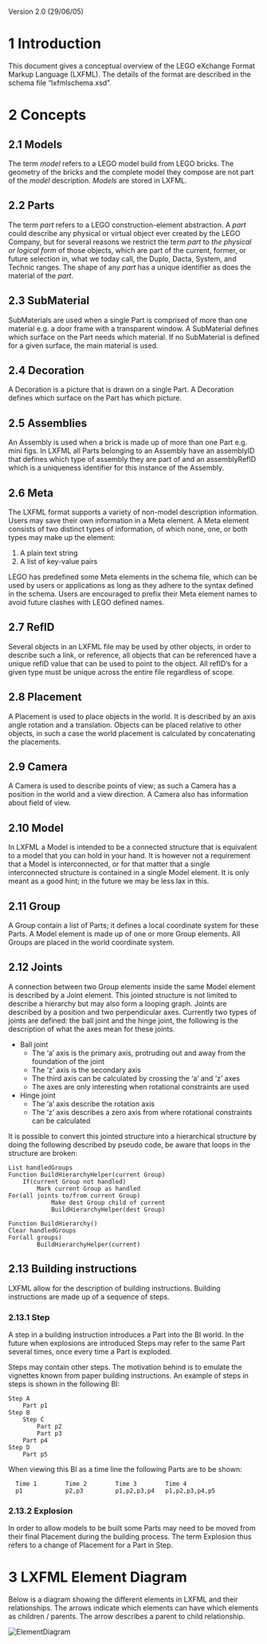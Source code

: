Version 2.0 (29/06/05)

# 1 Introduction
This document gives a conceptual overview of the LEGO eXchange Format Markup Language (LXFML). The details of the format are described in the schema file “lxfmlschema.xsd”.

# 2 Concepts

## 2.1 Models
The term *model* refers to a LEGO model build from LEGO bricks. The geometry of the bricks and the complete model they compose are not part of the *model* description. *Models* are stored in LXFML.

## 2.2 Parts
The term *part* refers to a LEGO construction-element abstraction. A *part* could describe any physical or virtual object ever created by the LEGO Company, but for several reasons we restrict the term *part* to *the physical or logical form* of those objects, which are part of the current, former, or future selection in, what we today call, the Duplo, Dacta, System, and Technic ranges. The shape of any *part* has a unique identifier as does the material of the *part*.

## 2.3 SubMaterial
SubMaterials are used when a single Part is comprised of more than one material e.g. a door frame with a transparent window. A SubMaterial defines which surface on the Part needs which material. If no SubMaterial is defined for a given surface, the main material is used.

## 2.4 Decoration
A Decoration is a picture that is drawn on a single Part. A Decoration defines which surface on the Part has which picture.

## 2.5 Assemblies
An Assembly is used when a brick is made up of more than one Part e.g. mini figs. In LXFML all Parts belonging to an Assembly have an assemblyID that defines which type of assembly they are part of and an assemblyRefID which is a uniqueness identifier for this instance of the Assembly.

## 2.6 Meta
The LXFML format supports a variety of non-model description information. Users may save their own information in a Meta element. A Meta element consists of two distinct types of information, of which none, one, or both types may make up the element:

1. A plain text string
2. A list of key-value pairs

LEGO has predefined some Meta elements in the schema file, which can be used by users or applications as long as they adhere to the syntax defined in the schema. Users are encouraged to prefix their Meta element names to avoid future clashes with LEGO defined names.

## 2.7 RefID
Several objects in an LXFML file may be used by other objects, in order to describe such a link, or reference, all objects that can be referenced have a unique refID value that can be used to point to the object. All refID’s for a given type must be unique across the entire file regardless of scope.

## 2.8 Placement
A Placement is used to place objects in the world. It is described by an axis angle rotation and a translation. Objects can be placed relative to other objects, in such a case the world placement is calculated by concatenating the placements.

## 2.9 Camera
A Camera is used to describe points of view; as such a Camera has a position in the world and a view direction. A Camera also has information about field of view.

## 2.10 Model
In LXFML a Model is intended to be a connected structure that is equivalent to a model that you can hold in your hand. It is however not a requirement that a Model is interconnected, or for that matter that a single interconnected structure is contained in a single Model element. It is only meant as a good hint; in the future we may be less lax in this.

## 2.11 Group
A Group contain a list of Parts; it defines a local coordinate system for these Parts. A Model element is made up of one or more Group elements. All Groups are placed in the world coordinate system.

## 2.12 Joints
A connection between two Group elements inside the same Model element is described by a Joint element. This jointed structure is not limited to describe a hierarchy but may also form a looping graph.
Joints are described by a position and two perpendicular axes. Currently two types of joints are defined: the ball joint and the hinge joint, the following is the description of what the axes mean for these joints.

- Ball joint
	- The ‘a’ axis is the primary axis, protruding out and away from the foundation of the joint 
	- The ‘z’ axis is the secondary axis
	- The third axis can be calculated by crossing the ‘a’ and ‘z’ axes
	- The axes are only interesting when rotational constraints are used
- Hinge joint
	- The ‘a’ axis describe the rotation axis
	- The ‘z’ axis describes a zero axis from where rotational constraints can be calculated

It is possible to convert this jointed structure into a hierarchical structure by doing the following described by pseudo code, be aware that loops in the structure are broken:

```
List handledGroups
Function BuildHierarchyHelper(current Group)
	If(current Group not handled)
		Mark current Group as handled
For(all joints to/from current Group)
			Make dest Group child of current
			BuildHierarchyHelper(dest Group)
			
Function BuildHierarchy()
Clear handledGroups
For(all groups)
		BuildHierarchyHelper(current)
```

## 2.13 Building instructions
LXFML allow for the description of building instructions. Building instructions are made up of a sequence of steps.

### 2.13.1 Step
A step in a building instruction introduces a Part into the BI world. In the future when explosions are introduced Steps may refer to the same Part several times, once every time a Part is exploded.

Steps may contain other steps. The motivation behind is to emulate the vignettes known from paper building instructions. An example of steps in steps is shown in the following BI:

```
Step A
	Part p1
Step B
	Step C
		Part p2
		Part p3
	Part p4
Step D
	Part p5
```

When viewing this BI as a time line the following Parts are to be shown:

```
  Time 1        Time 2        Time 3        Time 4
  p1            p2,p3         p1,p2,p3,p4   p1,p2,p3,p4,p5
```

### 2.13.2 Explosion
In order to allow models to be built some Parts may need to be moved from their final Placement during the building process. The term Explosion thus refers to a change of Placement for a Part in Step.

# 3 LXFML Element Diagram
Below is a diagram showing the different elements in LXFML and their relationships. The arrows indicate which elements can have which elements as children / parents. The arrow describes a parent to child relationship.

![ElementDiagram](data:image/svg+xml;base64,PD94bWwgdmVyc2lvbj0iMS4wIiBzdGFuZGFsb25lPSJubyI/PjwhLS0gR2VuZXJhdG9yOiBHcmF2%0D%0AaXQuaW8gLS0+PHN2ZyB4bWxucz0iaHR0cDovL3d3dy53My5vcmcvMjAwMC9zdmciIHhtbG5zOnhs%0D%0AaW5rPSJodHRwOi8vd3d3LnczLm9yZy8xOTk5L3hsaW5rIiBzdHlsZT0iaXNvbGF0aW9uOmlzb2xh%0D%0AdGUiIHZpZXdCb3g9IjAgMCA0ODkuNiA2MzMuNiIgd2lkdGg9IjQ4OS42IiBoZWlnaHQ9IjYzMy42%0D%0AIj48ZGVmcz48Y2xpcFBhdGggaWQ9Il9jbGlwUGF0aF9UZERGQ210MzNLS051YTlwaDVhc1VlWlR3%0D%0AbXk2dVpNdCI+PHJlY3Qgd2lkdGg9IjQ4OS42IiBoZWlnaHQ9IjYzMy42Ii8+PC9jbGlwUGF0aD48%0D%0AL2RlZnM+PGcgY2xpcC1wYXRoPSJ1cmwoI19jbGlwUGF0aF9UZERGQ210MzNLS051YTlwaDVhc1Vl%0D%0AWlR3bXk2dVpNdCkiPjxwYXRoIGQ9IiBNIDE4OC43IDIzNi4xMiBMIDI1OS41NjYgMjM2LjEyIEwg%0D%0AMjU5LjU2NiAxOTMuNiBMIDE4OC43IDE5My42IEwgMTg4LjcgMjM2LjEyIFogIiBmaWxsLXJ1bGU9%0D%0AImV2ZW5vZGQiIGZpbGw9InJnYigyNTUsMjU1LDI1NSkiLz48cGF0aCBkPSIgTSAxODguNyAyMzYu%0D%0AMTIgTCAyNTkuNTY2IDIzNi4xMiBMIDI1OS41NjYgMTkzLjYgTCAxODguNyAxOTMuNiBMIDE4OC43%0D%0AIDIzNi4xMiBaICIgZmlsbD0ibm9uZSIgdmVjdG9yLWVmZmVjdD0ibm9uLXNjYWxpbmctc3Ryb2tl%0D%0AIiBzdHJva2Utd2lkdGg9IjAuNjUiIHN0cm9rZT0icmdiKDAsMCwwKSIgc3Ryb2tlLWxpbmVqb2lu%0D%0APSJtaXRlciIgc3Ryb2tlLWxpbmVjYXA9InNxdWFyZSIgc3Ryb2tlLW1pdGVybGltaXQ9IjMiLz48%0D%0AZyB0cmFuc2Zvcm09Im1hdHJpeCgwLjQ4OCwwLDAsMC40ODgsMjEzLjQ4LDIwNi43OCkiPjx0ZXh0%0D%0AIHRyYW5zZm9ybT0ibWF0cml4KDEsMCwwLDEsMCwxNy4xMDIpIiBzdHlsZT0iZm9udC1mYW1pbHk6%0D%0AJ09wZW4gU2Fucyc7Zm9udC13ZWlnaHQ6NDAwO2ZvbnQtc2l6ZToxNnB4O2ZvbnQtc3R5bGU6bm9y%0D%0AbWFsO2ZvbnQtdmFyaWFudC1saWdhdHVyZXM6bm9uZTtsZXR0ZXItc3BhY2luZzowLjk2ODgyOTQ2%0D%0AODc1MDAwNTQ7ZmlsbDpbT2JqZWN0IEdSR0JDb2xvcl07c3Ryb2tlOm5vbmU7Ij5MPC90ZXh0Pjx0%0D%0AZXh0IHRyYW5zZm9ybT0ibWF0cml4KDEsMCwwLDEsOS4yNzQsMTcuMTAyKSIgc3R5bGU9ImZvbnQt%0D%0AZmFtaWx5OidPcGVuIFNhbnMnO2ZvbnQtd2VpZ2h0OjQwMDtmb250LXNpemU6MTZweDtmb250LXN0%0D%0AeWxlOm5vcm1hbDtmb250LXZhcmlhbnQtbGlnYXR1cmVzOm5vbmU7bGV0dGVyLXNwYWNpbmc6MS4w%0D%0AMjQzNDU5Njg3NTAwMDI3O2ZpbGw6W09iamVjdCBHUkdCQ29sb3JdO3N0cm9rZTpub25lOyI+WDwv%0D%0AdGV4dD48dGV4dCB0cmFuc2Zvcm09Im1hdHJpeCgxLDAsMCwxLDE5LjUzMiwxNy4xMDIpIiBzdHls%0D%0AZT0iZm9udC1mYW1pbHk6J09wZW4gU2Fucyc7Zm9udC13ZWlnaHQ6NDAwO2ZvbnQtc2l6ZToxNnB4%0D%0AO2ZvbnQtc3R5bGU6bm9ybWFsO2ZvbnQtdmFyaWFudC1saWdhdHVyZXM6bm9uZTtsZXR0ZXItc3Bh%0D%0AY2luZzowLjg5NDQ5MDU5Mzc0OTk3NzU7ZmlsbDpbT2JqZWN0IEdSR0JDb2xvcl07c3Ryb2tlOm5v%0D%0AbmU7Ij5GPC90ZXh0Pjx0ZXh0IHRyYW5zZm9ybT0ibWF0cml4KDEsMCwwLDEsMjguNjg1LDE3LjEw%0D%0AMikiIHN0eWxlPSJmb250LWZhbWlseTonT3BlbiBTYW5zJztmb250LXdlaWdodDo0MDA7Zm9udC1z%0D%0AaXplOjE2cHg7Zm9udC1zdHlsZTpub3JtYWw7Zm9udC12YXJpYW50LWxpZ2F0dXJlczpub25lO2xl%0D%0AdHRlci1zcGFjaW5nOjEuODk3MTYyMzEyNTAwMDAwODtmaWxsOltPYmplY3QgR1JHQkNvbG9yXTtz%0D%0AdHJva2U6bm9uZTsiPk08L3RleHQ+PHRleHQgdHJhbnNmb3JtPSJtYXRyaXgoMSwwLDAsMSw0NS4w%0D%0AMjcsMTcuMTAyKSIgc3R5bGU9ImZvbnQtZmFtaWx5OidPcGVuIFNhbnMnO2ZvbnQtd2VpZ2h0OjQw%0D%0AMDtmb250LXNpemU6MTZweDtmb250LXN0eWxlOm5vcm1hbDtmb250LXZhcmlhbnQtbGlnYXR1cmVz%0D%0AOm5vbmU7ZmlsbDpbT2JqZWN0IEdSR0JDb2xvcl07c3Ryb2tlOm5vbmU7Ij5MPC90ZXh0PjwvZz48%0D%0AcGF0aCBkPSIgTSAxNDMuMzUgNTk3LjU0IEwgMjE0LjIxNiA1OTcuNTQgTCAyMTQuMjE2IDU1NS4w%0D%0AMiBMIDE0My4zNSA1NTUuMDIgTCAxNDMuMzUgNTk3LjU0IFogIiBmaWxsLXJ1bGU9ImV2ZW5vZGQi%0D%0AIGZpbGw9InJnYigyNTUsMjU1LDI1NSkiLz48cGF0aCBkPSIgTSAxNDMuMzUgNTk3LjU0IEwgMjE0%0D%0ALjIxNiA1OTcuNTQgTCAyMTQuMjE2IDU1NS4wMiBMIDE0My4zNSA1NTUuMDIgTCAxNDMuMzUgNTk3%0D%0ALjU0IFogIiBmaWxsPSJub25lIiB2ZWN0b3ItZWZmZWN0PSJub24tc2NhbGluZy1zdHJva2UiIHN0%0D%0Acm9rZS13aWR0aD0iMC42NSIgc3Ryb2tlPSJyZ2IoMCwwLDApIiBzdHJva2UtbGluZWpvaW49Im1p%0D%0AdGVyIiBzdHJva2UtbGluZWNhcD0ic3F1YXJlIiBzdHJva2UtbWl0ZXJsaW1pdD0iMyIvPjxnIHRy%0D%0AYW5zZm9ybT0ibWF0cml4KDAuNDg4LDAsMCwwLjQ4OCwxNTguOTAxLDU3Mi4wNjYpIj48dGV4dCB0%0D%0AcmFuc2Zvcm09Im1hdHJpeCgxLDAsMCwxLDAsMTcuMTAyKSIgc3R5bGU9ImZvbnQtZmFtaWx5OidP%0D%0AcGVuIFNhbnMnO2ZvbnQtd2VpZ2h0OjQwMDtmb250LXNpemU6MTZweDtmb250LXN0eWxlOm5vcm1h%0D%0AbDtmb250LXZhcmlhbnQtbGlnYXR1cmVzOm5vbmU7bGV0dGVyLXNwYWNpbmc6MS4yODQ2MjcwOTM3%0D%0ANDk5OTg2O2ZpbGw6W09iamVjdCBHUkdCQ29sb3JdO3N0cm9rZTpub25lOyI+UzwvdGV4dD48dGV4%0D%0AdCB0cmFuc2Zvcm09Im1hdHJpeCgxLDAsMCwxLDEwLjA2NiwxNy4xMDIpIiBzdHlsZT0iZm9udC1m%0D%0AYW1pbHk6J09wZW4gU2Fucyc7Zm9udC13ZWlnaHQ6NDAwO2ZvbnQtc2l6ZToxNnB4O2ZvbnQtc3R5%0D%0AbGU6bm9ybWFsO2ZvbnQtdmFyaWFudC1saWdhdHVyZXM6bm9uZTtsZXR0ZXItc3BhY2luZzoxLjIw%0D%0AMjExMjg0Mzc1MDAwODQ7ZmlsbDpbT2JqZWN0IEdSR0JDb2xvcl07c3Ryb2tlOm5vbmU7Ij51PC90%0D%0AZXh0Pjx0ZXh0IHRyYW5zZm9ybT0ibWF0cml4KDEsMCwwLDEsMjEuMDg4LDE3LjEwMikiIHN0eWxl%0D%0APSJmb250LWZhbWlseTonT3BlbiBTYW5zJztmb250LXdlaWdodDo0MDA7Zm9udC1zaXplOjE2cHg7%0D%0AZm9udC1zdHlsZTpub3JtYWw7Zm9udC12YXJpYW50LWxpZ2F0dXJlczpub25lO2xldHRlci1zcGFj%0D%0AaW5nOjEuNjI0MTkwMzQzNzUwMDEyO2ZpbGw6W09iamVjdCBHUkdCQ29sb3JdO3N0cm9rZTpub25l%0D%0AOyI+YjwvdGV4dD48dGV4dCB0cmFuc2Zvcm09Im1hdHJpeCgxLDAsMCwxLDMyLjUxNywxNy4xMDIp%0D%0AIiBzdHlsZT0iZm9udC1mYW1pbHk6J09wZW4gU2Fucyc7Zm9udC13ZWlnaHQ6NDAwO2ZvbnQtc2l6%0D%0AZToxNnB4O2ZvbnQtc3R5bGU6bm9ybWFsO2ZvbnQtdmFyaWFudC1saWdhdHVyZXM6bm9uZTtsZXR0%0D%0AZXItc3BhY2luZzoxLjE0MjMxODUzMTI0OTk5MDQ7ZmlsbDpbT2JqZWN0IEdSR0JDb2xvcl07c3Ry%0D%0Ab2tlOm5vbmU7Ij5NPC90ZXh0Pjx0ZXh0IHRyYW5zZm9ybT0ibWF0cml4KDEsMCwwLDEsNDguMTA1%0D%0ALDE3LjEwMikiIHN0eWxlPSJmb250LWZhbWlseTonT3BlbiBTYW5zJztmb250LXdlaWdodDo0MDA7%0D%0AZm9udC1zaXplOjE2cHg7Zm9udC1zdHlsZTpub3JtYWw7Zm9udC12YXJpYW50LWxpZ2F0dXJlczpu%0D%0Ab25lO2xldHRlci1zcGFjaW5nOjAuODgwMDg4NjI0OTk5OTk1ODtmaWxsOltPYmplY3QgR1JHQkNv%0D%0AbG9yXTtzdHJva2U6bm9uZTsiPmE8L3RleHQ+PHRleHQgdHJhbnNmb3JtPSJtYXRyaXgoMSwwLDAs%0D%0AMSw1Ny44ODMsMTcuMTAyKSIgc3R5bGU9ImZvbnQtZmFtaWx5OidPcGVuIFNhbnMnO2ZvbnQtd2Vp%0D%0AZ2h0OjQwMDtmb250LXNpemU6MTZweDtmb250LXN0eWxlOm5vcm1hbDtmb250LXZhcmlhbnQtbGln%0D%0AYXR1cmVzOm5vbmU7bGV0dGVyLXNwYWNpbmc6MC45Nzc4NjA0MDYyNDk5OTY5O2ZpbGw6W09iamVj%0D%0AdCBHUkdCQ29sb3JdO3N0cm9rZTpub25lOyI+dDwvdGV4dD48dGV4dCB0cmFuc2Zvcm09Im1hdHJp%0D%0AeCgxLDAsMCwxLDY0LjUxLDE3LjEwMikiIHN0eWxlPSJmb250LWZhbWlseTonT3BlbiBTYW5zJztm%0D%0Ab250LXdlaWdodDo0MDA7Zm9udC1zaXplOjE2cHg7Zm9udC1zdHlsZTpub3JtYWw7Zm9udC12YXJp%0D%0AYW50LWxpZ2F0dXJlczpub25lO2xldHRlci1zcGFjaW5nOjAuOTg2NTU4NjI0OTk5OTk3MTtmaWxs%0D%0AOltPYmplY3QgR1JHQkNvbG9yXTtzdHJva2U6bm9uZTsiPmU8L3RleHQ+PHRleHQgdHJhbnNmb3Jt%0D%0APSJtYXRyaXgoMSwwLDAsMSw3NC40NzMsMTcuMTAyKSIgc3R5bGU9ImZvbnQtZmFtaWx5OidPcGVu%0D%0AIFNhbnMnO2ZvbnQtd2VpZ2h0OjQwMDtmb250LXNpemU6MTZweDtmb250LXN0eWxlOm5vcm1hbDtm%0D%0Ab250LXZhcmlhbnQtbGlnYXR1cmVzOm5vbmU7bGV0dGVyLXNwYWNpbmc6MC41MzE4MjcxNTYyNDk5%0D%0AOTYyO2ZpbGw6W09iamVjdCBHUkdCQ29sb3JdO3N0cm9rZTpub25lOyI+cjwvdGV4dD48dGV4dCB0%0D%0AcmFuc2Zvcm09Im1hdHJpeCgxLDAsMCwxLDgxLjUzNiwxNy4xMDIpIiBzdHlsZT0iZm9udC1mYW1p%0D%0AbHk6J09wZW4gU2Fucyc7Zm9udC13ZWlnaHQ6NDAwO2ZvbnQtc2l6ZToxNnB4O2ZvbnQtc3R5bGU6%0D%0Abm9ybWFsO2ZvbnQtdmFyaWFudC1saWdhdHVyZXM6bm9uZTtsZXR0ZXItc3BhY2luZzowLjg5MTU5%0D%0AMTE4NzUwMDAwOTk7ZmlsbDpbT2JqZWN0IEdSR0JDb2xvcl07c3Ryb2tlOm5vbmU7Ij5pPC90ZXh0%0D%0APjx0ZXh0IHRyYW5zZm9ybT0ibWF0cml4KDEsMCwwLDEsODYuNDc0LDE3LjEwMikiIHN0eWxlPSJm%0D%0Ab250LWZhbWlseTonT3BlbiBTYW5zJztmb250LXdlaWdodDo0MDA7Zm9udC1zaXplOjE2cHg7Zm9u%0D%0AdC1zdHlsZTpub3JtYWw7Zm9udC12YXJpYW50LWxpZ2F0dXJlczpub25lO2xldHRlci1zcGFjaW5n%0D%0AOjAuNzc1NTE5ODc1MDAwMDAyMztmaWxsOltPYmplY3QgR1JHQkNvbG9yXTtzdHJva2U6bm9uZTsi%0D%0APmE8L3RleHQ+PHRleHQgdHJhbnNmb3JtPSJtYXRyaXgoMSwwLDAsMSw5Ni4xNDgsMTcuMTAyKSIg%0D%0Ac3R5bGU9ImZvbnQtZmFtaWx5OidPcGVuIFNhbnMnO2ZvbnQtd2VpZ2h0OjQwMDtmb250LXNpemU6%0D%0AMTZweDtmb250LXN0eWxlOm5vcm1hbDtmb250LXZhcmlhbnQtbGlnYXR1cmVzOm5vbmU7ZmlsbDpb%0D%0AT2JqZWN0IEdSR0JDb2xvcl07c3Ryb2tlOm5vbmU7Ij5sPC90ZXh0PjwvZz48cGF0aCBkPSIgTSAy%0D%0ANDIuNjggMzg2IEwgMzEzLjU0NiAzODYgTCAzMTMuNTQ2IDM0My40OCBMIDI0Mi42OCAzNDMuNDgg%0D%0ATCAyNDIuNjggMzg2IFogIiBmaWxsLXJ1bGU9ImV2ZW5vZGQiIGZpbGw9InJnYigyNTUsMjU1LDI1%0D%0ANSkiLz48cGF0aCBkPSIgTSAyNDIuNjggMzg2IEwgMzEzLjU0NiAzODYgTCAzMTMuNTQ2IDM0My40%0D%0AOCBMIDI0Mi42OCAzNDMuNDggTCAyNDIuNjggMzg2IFogIiBmaWxsPSJub25lIiB2ZWN0b3ItZWZm%0D%0AZWN0PSJub24tc2NhbGluZy1zdHJva2UiIHN0cm9rZS13aWR0aD0iMC42NSIgc3Ryb2tlPSJyZ2Io%0D%0AMCwwLDApIiBzdHJva2UtbGluZWpvaW49Im1pdGVyIiBzdHJva2UtbGluZWNhcD0ic3F1YXJlIiBz%0D%0AdHJva2UtbWl0ZXJsaW1pdD0iMyIvPjxnIHRyYW5zZm9ybT0ibWF0cml4KDAuNDg4LDAsMCwwLjQ4%0D%0AOCwyNzAuMDk5LDM2MC4zNzEpIj48dGV4dCB0cmFuc2Zvcm09Im1hdHJpeCgxLDAsMCwxLDAsMTcu%0D%0AMTAyKSIgc3R5bGU9ImZvbnQtZmFtaWx5OidPcGVuIFNhbnMnO2ZvbnQtd2VpZ2h0OjQwMDtmb250%0D%0ALXNpemU6MTZweDtmb250LXN0eWxlOm5vcm1hbDtmb250LXZhcmlhbnQtbGlnYXR1cmVzOm5vbmU7%0D%0AbGV0dGVyLXNwYWNpbmc6MS4yNTgyOTQ3ODEyNTAwMDIzO2ZpbGw6W09iamVjdCBHUkdCQ29sb3Jd%0D%0AO3N0cm9rZTpub25lOyI+TTwvdGV4dD48dGV4dCB0cmFuc2Zvcm09Im1hdHJpeCgxLDAsMCwxLDE1%0D%0ALjcwNCwxNy4xMDIpIiBzdHlsZT0iZm9udC1mYW1pbHk6J09wZW4gU2Fucyc7Zm9udC13ZWlnaHQ6%0D%0ANDAwO2ZvbnQtc2l6ZToxNnB4O2ZvbnQtc3R5bGU6bm9ybWFsO2ZvbnQtdmFyaWFudC1saWdhdHVy%0D%0AZXM6bm9uZTtsZXR0ZXItc3BhY2luZzoxLjIxNzMyMjg0Mzc1MDAwMDg7ZmlsbDpbT2JqZWN0IEdS%0D%0AR0JDb2xvcl07c3Ryb2tlOm5vbmU7Ij5vPC90ZXh0Pjx0ZXh0IHRyYW5zZm9ybT0ibWF0cml4KDEs%0D%0AMCwwLDEsMjYuNTg1LDE3LjEwMikiIHN0eWxlPSJmb250LWZhbWlseTonT3BlbiBTYW5zJztmb250%0D%0ALXdlaWdodDo0MDA7Zm9udC1zaXplOjE2cHg7Zm9udC1zdHlsZTpub3JtYWw7Zm9udC12YXJpYW50%0D%0ALWxpZ2F0dXJlczpub25lO2xldHRlci1zcGFjaW5nOjEuMTEyNzU0MDkzNzUwMDA3MTtmaWxsOltP%0D%0AYmplY3QgR1JHQkNvbG9yXTtzdHJva2U6bm9uZTsiPmQ8L3RleHQ+PHRleHQgdHJhbnNmb3JtPSJt%0D%0AYXRyaXgoMSwwLDAsMSwzNy41MDIsMTcuMTAyKSIgc3R5bGU9ImZvbnQtZmFtaWx5OidPcGVuIFNh%0D%0AbnMnO2ZvbnQtd2VpZ2h0OjQwMDtmb250LXNpemU6MTZweDtmb250LXN0eWxlOm5vcm1hbDtmb250%0D%0ALXZhcmlhbnQtbGlnYXR1cmVzOm5vbmU7bGV0dGVyLXNwYWNpbmc6MC43OTA3Mjk4NzUwMDAwMjIy%0D%0AO2ZpbGw6W09iamVjdCBHUkdCQ29sb3JdO3N0cm9rZTpub25lOyI+ZTwvdGV4dD48dGV4dCB0cmFu%0D%0Ac2Zvcm09Im1hdHJpeCgxLDAsMCwxLDQ3LjI3LDE3LjEwMikiIHN0eWxlPSJmb250LWZhbWlseTon%0D%0AT3BlbiBTYW5zJztmb250LXdlaWdodDo0MDA7Zm9udC1zaXplOjE2cHg7Zm9udC1zdHlsZTpub3Jt%0D%0AYWw7Zm9udC12YXJpYW50LWxpZ2F0dXJlczpub25lO2ZpbGw6W09iamVjdCBHUkdCQ29sb3JdO3N0%0D%0Acm9rZTpub25lOyI+bDwvdGV4dD48L2c+PHBhdGggZD0iIE0gMjQyLjY4IDMxNC4wOCBMIDMxMy41%0D%0ANDYgMzE0LjA4IEwgMzEzLjU0NiAyNzEuNTYgTCAyNDIuNjggMjcxLjU2IEwgMjQyLjY4IDMxNC4w%0D%0AOCBaICIgZmlsbC1ydWxlPSJldmVub2RkIiBmaWxsPSJyZ2IoMjU1LDI1NSwyNTUpIi8+PHBhdGgg%0D%0AZD0iIE0gMjQyLjY4IDMxNC4wOCBMIDMxMy41NDYgMzE0LjA4IEwgMzEzLjU0NiAyNzEuNTYgTCAy%0D%0ANDIuNjggMjcxLjU2IEwgMjQyLjY4IDMxNC4wOCBaICIgZmlsbD0ibm9uZSIgdmVjdG9yLWVmZmVj%0D%0AdD0ibm9uLXNjYWxpbmctc3Ryb2tlIiBzdHJva2Utd2lkdGg9IjAuNjUiIHN0cm9rZT0icmdiKDAs%0D%0AMCwwKSIgc3Ryb2tlLWxpbmVqb2luPSJtaXRlciIgc3Ryb2tlLWxpbmVjYXA9InNxdWFyZSIgc3Ry%0D%0Ab2tlLW1pdGVybGltaXQ9IjMiLz48ZyB0cmFuc2Zvcm09Im1hdHJpeCgwLjQ4OCwwLDAsMC40ODgs%0D%0AMjY4LjY3LDI4OS42KSI+PHRleHQgdHJhbnNmb3JtPSJtYXRyaXgoMSwwLDAsMSwwLDE3LjEwMiki%0D%0AIHN0eWxlPSJmb250LWZhbWlseTonT3BlbiBTYW5zJztmb250LXdlaWdodDo0MDA7Zm9udC1zaXpl%0D%0AOjE2cHg7Zm9udC1zdHlsZTpub3JtYWw7Zm9udC12YXJpYW50LWxpZ2F0dXJlczpub25lO2xldHRl%0D%0Aci1zcGFjaW5nOjAuODc5OTQ2MDMxMjQ5OTgxNztmaWxsOltPYmplY3QgR1JHQkNvbG9yXTtzdHJv%0D%0Aa2U6bm9uZTsiPlM8L3RleHQ+PHRleHQgdHJhbnNmb3JtPSJtYXRyaXgoMSwwLDAsMSw5LjY2MSwx%0D%0ANy4xMDIpIiBzdHlsZT0iZm9udC1mYW1pbHk6J09wZW4gU2Fucyc7Zm9udC13ZWlnaHQ6NDAwO2Zv%0D%0AbnQtc2l6ZToxNnB4O2ZvbnQtc3R5bGU6bm9ybWFsO2ZvbnQtdmFyaWFudC1saWdhdHVyZXM6bm9u%0D%0AZTtsZXR0ZXItc3BhY2luZzowLjk3ODA5ODA2MjUwMDAyMDQ7ZmlsbDpbT2JqZWN0IEdSR0JDb2xv%0D%0Acl07c3Ryb2tlOm5vbmU7Ij5jPC90ZXh0Pjx0ZXh0IHRyYW5zZm9ybT0ibWF0cml4KDEsMCwwLDEs%0D%0AMTguMjU2LDE3LjEwMikiIHN0eWxlPSJmb250LWZhbWlseTonT3BlbiBTYW5zJztmb250LXdlaWdo%0D%0AdDo0MDA7Zm9udC1zaXplOjE2cHg7Zm9udC1zdHlsZTpub3JtYWw7Zm9udC12YXJpYW50LWxpZ2F0%0D%0AdXJlczpub25lO2xldHRlci1zcGFjaW5nOjEuMTA5NTIxOTY4NzQ5OTkyNjtmaWxsOltPYmplY3Qg%0D%0AR1JHQkNvbG9yXTtzdHJva2U6bm9uZTsiPmU8L3RleHQ+PHRleHQgdHJhbnNmb3JtPSJtYXRyaXgo%0D%0AMSwwLDAsMSwyOC4zNDMsMTcuMTAyKSIgc3R5bGU9ImZvbnQtZmFtaWx5OidPcGVuIFNhbnMnO2Zv%0D%0AbnQtd2VpZ2h0OjQwMDtmb250LXNpemU6MTZweDtmb250LXN0eWxlOm5vcm1hbDtmb250LXZhcmlh%0D%0AbnQtbGlnYXR1cmVzOm5vbmU7bGV0dGVyLXNwYWNpbmc6MS4wNDY0OTU1MzEyNTAwMDE3O2ZpbGw6%0D%0AW09iamVjdCBHUkdCQ29sb3JdO3N0cm9rZTpub25lOyI+bjwvdGV4dD48dGV4dCB0cmFuc2Zvcm09%0D%0AIm1hdHJpeCgxLDAsMCwxLDM5LjIwOSwxNy4xMDIpIiBzdHlsZT0iZm9udC1mYW1pbHk6J09wZW4g%0D%0AU2Fucyc7Zm9udC13ZWlnaHQ6NDAwO2ZvbnQtc2l6ZToxNnB4O2ZvbnQtc3R5bGU6bm9ybWFsO2Zv%0D%0AbnQtdmFyaWFudC1saWdhdHVyZXM6bm9uZTtmaWxsOltPYmplY3QgR1JHQkNvbG9yXTtzdHJva2U6%0D%0Abm9uZTsiPmU8L3RleHQ+PC9nPjxwYXRoIGQ9IiBNIDI0MS44NSA1OTcuNTQgTCAzMTIuNzE2IDU5%0D%0ANy41NCBMIDMxMi43MTYgNTU1LjAyIEwgMjQxLjg1IDU1NS4wMiBMIDI0MS44NSA1OTcuNTQgWiAi%0D%0AIGZpbGwtcnVsZT0iZXZlbm9kZCIgZmlsbD0icmdiKDI1NSwyNTUsMjU1KSIvPjxwYXRoIGQ9IiBN%0D%0AIDI0MS44NSA1OTcuNTQgTCAzMTIuNzE2IDU5Ny41NCBMIDMxMi43MTYgNTU1LjAyIEwgMjQxLjg1%0D%0AIDU1NS4wMiBMIDI0MS44NSA1OTcuNTQgWiAiIGZpbGw9Im5vbmUiIHZlY3Rvci1lZmZlY3Q9Im5v%0D%0Abi1zY2FsaW5nLXN0cm9rZSIgc3Ryb2tlLXdpZHRoPSIwLjY1IiBzdHJva2U9InJnYigwLDAsMCki%0D%0AIHN0cm9rZS1saW5lam9pbj0ibWl0ZXIiIHN0cm9rZS1saW5lY2FwPSJzcXVhcmUiIHN0cm9rZS1t%0D%0AaXRlcmxpbWl0PSIzIi8+PGcgdHJhbnNmb3JtPSJtYXRyaXgoMC40ODgsMCwwLDAuNDg4LDI1OS40%0D%0AODYsNTcyLjA2NikiPjx0ZXh0IHRyYW5zZm9ybT0ibWF0cml4KDEsMCwwLDEsMCwxNy4xMDIpIiBz%0D%0AdHlsZT0iZm9udC1mYW1pbHk6J09wZW4gU2Fucyc7Zm9udC13ZWlnaHQ6NDAwO2ZvbnQtc2l6ZTox%0D%0ANnB4O2ZvbnQtc3R5bGU6bm9ybWFsO2ZvbnQtdmFyaWFudC1saWdhdHVyZXM6bm9uZTtsZXR0ZXIt%0D%0Ac3BhY2luZzoxLjI3NzczNTA2MjUwMDAyNDY7ZmlsbDpbT2JqZWN0IEdSR0JDb2xvcl07c3Ryb2tl%0D%0AOm5vbmU7Ij5EPC90ZXh0Pjx0ZXh0IHRyYW5zZm9ybT0ibWF0cml4KDEsMCwwLDEsMTIuOTQyLDE3%0D%0ALjEwMikiIHN0eWxlPSJmb250LWZhbWlseTonT3BlbiBTYW5zJztmb250LXdlaWdodDo0MDA7Zm9u%0D%0AdC1zaXplOjE2cHg7Zm9udC1zdHlsZTpub3JtYWw7Zm9udC12YXJpYW50LWxpZ2F0dXJlczpub25l%0D%0AO2xldHRlci1zcGFjaW5nOjEuMDE1MDc3Mzc1MDAwMDE1NTtmaWxsOltPYmplY3QgR1JHQkNvbG9y%0D%0AXTtzdHJva2U6bm9uZTsiPmU8L3RleHQ+PHRleHQgdHJhbnNmb3JtPSJtYXRyaXgoMSwwLDAsMSwy%0D%0AMi45MzMsMTcuMTAyKSIgc3R5bGU9ImZvbnQtZmFtaWx5OidPcGVuIFNhbnMnO2ZvbnQtd2VpZ2h0%0D%0AOjQwMDtmb250LXNpemU6MTZweDtmb250LXN0eWxlOm5vcm1hbDtmb250LXZhcmlhbnQtbGlnYXR1%0D%0AcmVzOm5vbmU7bGV0dGVyLXNwYWNpbmc6MS4xMTk2NDYxMjQ5OTk5ODE0O2ZpbGw6W09iamVjdCBH%0D%0AUkdCQ29sb3JdO3N0cm9rZTpub25lOyI+YzwvdGV4dD48dGV4dCB0cmFuc2Zvcm09Im1hdHJpeCgx%0D%0ALDAsMCwxLDMxLjY3LDE3LjEwMikiIHN0eWxlPSJmb250LWZhbWlseTonT3BlbiBTYW5zJztmb250%0D%0ALXdlaWdodDo0MDA7Zm9udC1zaXplOjE2cHg7Zm9udC1zdHlsZTpub3JtYWw7Zm9udC12YXJpYW50%0D%0ALWxpZ2F0dXJlczpub25lO2xldHRlci1zcGFjaW5nOjEuMDcyODI3ODQzNzQ5OTk4O2ZpbGw6W09i%0D%0AamVjdCBHUkdCQ29sb3JdO3N0cm9rZTpub25lOyI+bzwvdGV4dD48dGV4dCB0cmFuc2Zvcm09Im1h%0D%0AdHJpeCgxLDAsMCwxLDQyLjQwNywxNy4xMDIpIiBzdHlsZT0iZm9udC1mYW1pbHk6J09wZW4gU2Fu%0D%0Acyc7Zm9udC13ZWlnaHQ6NDAwO2ZvbnQtc2l6ZToxNnB4O2ZvbnQtc3R5bGU6bm9ybWFsO2ZvbnQt%0D%0AdmFyaWFudC1saWdhdHVyZXM6bm9uZTtsZXR0ZXItc3BhY2luZzoxLjA2MDM3NDY1NjI1MDAxNTtm%0D%0AaWxsOltPYmplY3QgR1JHQkNvbG9yXTtzdHJva2U6bm9uZTsiPnI8L3RleHQ+PHRleHQgdHJhbnNm%0D%0Ab3JtPSJtYXRyaXgoMSwwLDAsMSw0OS45OTksMTcuMTAyKSIgc3R5bGU9ImZvbnQtZmFtaWx5OidP%0D%0AcGVuIFNhbnMnO2ZvbnQtd2VpZ2h0OjQwMDtmb250LXNpemU6MTZweDtmb250LXN0eWxlOm5vcm1h%0D%0AbDtmb250LXZhcmlhbnQtbGlnYXR1cmVzOm5vbmU7bGV0dGVyLXNwYWNpbmc6MC41OTEwOTg2MjUw%0D%0AMDAwMDQzO2ZpbGw6W09iamVjdCBHUkdCQ29sb3JdO3N0cm9rZTpub25lOyI+YTwvdGV4dD48dGV4%0D%0AdCB0cmFuc2Zvcm09Im1hdHJpeCgxLDAsMCwxLDU5LjQ4OCwxNy4xMDIpIiBzdHlsZT0iZm9udC1m%0D%0AYW1pbHk6J09wZW4gU2Fucyc7Zm9udC13ZWlnaHQ6NDAwO2ZvbnQtc2l6ZToxNnB4O2ZvbnQtc3R5%0D%0AbGU6bm9ybWFsO2ZvbnQtdmFyaWFudC1saWdhdHVyZXM6bm9uZTtsZXR0ZXItc3BhY2luZzowLjcz%0D%0AODMwMjkwNjI0OTk4MzY7ZmlsbDpbT2JqZWN0IEdSR0JDb2xvcl07c3Ryb2tlOm5vbmU7Ij50PC90%0D%0AZXh0Pjx0ZXh0IHRyYW5zZm9ybT0ibWF0cml4KDEsMCwwLDEsNjUuODc1LDE3LjEwMikiIHN0eWxl%0D%0APSJmb250LWZhbWlseTonT3BlbiBTYW5zJztmb250LXdlaWdodDo0MDA7Zm9udC1zaXplOjE2cHg7%0D%0AZm9udC1zdHlsZTpub3JtYWw7Zm9udC12YXJpYW50LWxpZ2F0dXJlczpub25lO2xldHRlci1zcGFj%0D%0AaW5nOjAuOTk2MTU5OTM3NTAwMDAzNDtmaWxsOltPYmplY3QgR1JHQkNvbG9yXTtzdHJva2U6bm9u%0D%0AZTsiPmk8L3RleHQ+PHRleHQgdHJhbnNmb3JtPSJtYXRyaXgoMSwwLDAsMSw3MC45MTgsMTcuMTAy%0D%0AKSIgc3R5bGU9ImZvbnQtZmFtaWx5OidPcGVuIFNhbnMnO2ZvbnQtd2VpZ2h0OjQwMDtmb250LXNp%0D%0AemU6MTZweDtmb250LXN0eWxlOm5vcm1hbDtmb250LXZhcmlhbnQtbGlnYXR1cmVzOm5vbmU7bGV0%0D%0AdGVyLXNwYWNpbmc6MS4yMDIxMTI4NDM3NDk5OTQ2O2ZpbGw6W09iamVjdCBHUkdCQ29sb3JdO3N0%0D%0Acm9rZTpub25lOyI+bzwvdGV4dD48dGV4dCB0cmFuc2Zvcm09Im1hdHJpeCgxLDAsMCwxLDgxLjc4%0D%0ANCwxNy4xMDIpIiBzdHlsZT0iZm9udC1mYW1pbHk6J09wZW4gU2Fucyc7Zm9udC13ZWlnaHQ6NDAw%0D%0AO2ZvbnQtc2l6ZToxNnB4O2ZvbnQtc3R5bGU6bm9ybWFsO2ZvbnQtdmFyaWFudC1saWdhdHVyZXM6%0D%0Abm9uZTtmaWxsOltPYmplY3QgR1JHQkNvbG9yXTtzdHJva2U6bm9uZTsiPm48L3RleHQ+PC9nPjxw%0D%0AYXRoIGQ9IiBNIDM3NC4zNyAzODQuOTQgTCA0NjUuMDc5IDM4NC45NCBMIDQ2NS4wNzkgMzQyLjQy%0D%0AIEwgMzc0LjM3IDM0Mi40MiBMIDM3NC4zNyAzODQuOTQgWiAiIGZpbGw9Im5vbmUiIHZlY3Rvci1l%0D%0AZmZlY3Q9Im5vbi1zY2FsaW5nLXN0cm9rZSIgc3Ryb2tlLXdpZHRoPSIwLjY1IiBzdHJva2U9InJn%0D%0AYigwLDAsMCkiIHN0cm9rZS1saW5lam9pbj0ibWl0ZXIiIHN0cm9rZS1saW5lY2FwPSJzcXVhcmUi%0D%0AIHN0cm9rZS1taXRlcmxpbWl0PSIzIi8+PGcgdHJhbnNmb3JtPSJtYXRyaXgoMC40ODgsMCwwLDAu%0D%0ANDg4LDM3Ny4zMTIsMzYwLjUzKSI+PHRleHQgdHJhbnNmb3JtPSJtYXRyaXgoMSwwLDAsMSwwLDE3%0D%0ALjEwMikiIHN0eWxlPSJmb250LWZhbWlseTonT3BlbiBTYW5zJztmb250LXdlaWdodDo0MDA7Zm9u%0D%0AdC1zaXplOjE2cHg7Zm9udC1zdHlsZTpub3JtYWw7Zm9udC12YXJpYW50LWxpZ2F0dXJlczpub25l%0D%0AO2xldHRlci1zcGFjaW5nOjEuMzcwODk2MzEyNDk5OTk5NTtmaWxsOltPYmplY3QgR1JHQkNvbG9y%0D%0AXTtzdHJva2U6bm9uZTsiPkI8L3RleHQ+PHRleHQgdHJhbnNmb3JtPSJtYXRyaXgoMSwwLDAsMSwx%0D%0AMS43MzgsMTcuMTAyKSIgc3R5bGU9ImZvbnQtZmFtaWx5OidPcGVuIFNhbnMnO2ZvbnQtd2VpZ2h0%0D%0AOjQwMDtmb250LXNpemU6MTZweDtmb250LXN0eWxlOm5vcm1hbDtmb250LXZhcmlhbnQtbGlnYXR1%0D%0AcmVzOm5vbmU7bGV0dGVyLXNwYWNpbmc6MC41Njg5OTY1OTM3NTAwMjQ7ZmlsbDpbT2JqZWN0IEdS%0D%0AR0JDb2xvcl07c3Ryb2tlOm5vbmU7Ij51PC90ZXh0Pjx0ZXh0IHRyYW5zZm9ybT0ibWF0cml4KDEs%0D%0AMCwwLDEsMjIuMTI3LDE3LjEwMikiIHN0eWxlPSJmb250LWZhbWlseTonT3BlbiBTYW5zJztmb250%0D%0ALXdlaWdodDo0MDA7Zm9udC1zaXplOjE2cHg7Zm9udC1zdHlsZTpub3JtYWw7Zm9udC12YXJpYW50%0D%0ALWxpZ2F0dXJlczpub25lO2xldHRlci1zcGFjaW5nOjAuMzYzMDQzNjg3NTAwMDA1MDQ7ZmlsbDpb%0D%0AT2JqZWN0IEdSR0JDb2xvcl07c3Ryb2tlOm5vbmU7Ij5pPC90ZXh0Pjx0ZXh0IHRyYW5zZm9ybT0i%0D%0AbWF0cml4KDEsMCwwLDEsMjYuNTM3LDE3LjEwMikiIHN0eWxlPSJmb250LWZhbWlseTonT3BlbiBT%0D%0AYW5zJztmb250LXdlaWdodDo0MDA7Zm9udC1zaXplOjE2cHg7Zm9udC1zdHlsZTpub3JtYWw7Zm9u%0D%0AdC12YXJpYW50LWxpZ2F0dXJlczpub25lO2xldHRlci1zcGFjaW5nOjEuMjg1MTQ5OTM3NTAwMDA4%0D%0AODtmaWxsOltPYmplY3QgR1JHQkNvbG9yXTtzdHJva2U6bm9uZTsiPmw8L3RleHQ+PHRleHQgdHJh%0D%0AbnNmb3JtPSJtYXRyaXgoMSwwLDAsMSwzMS44NjksMTcuMTAyKSIgc3R5bGU9ImZvbnQtZmFtaWx5%0D%0AOidPcGVuIFNhbnMnO2ZvbnQtd2VpZ2h0OjQwMDtmb250LXNpemU6MTZweDtmb250LXN0eWxlOm5v%0D%0Acm1hbDtmb250LXZhcmlhbnQtbGlnYXR1cmVzOm5vbmU7bGV0dGVyLXNwYWNpbmc6MC41Njg5OTY1%0D%0AOTM3NDk5OTYyO2ZpbGw6W09iamVjdCBHUkdCQ29sb3JdO3N0cm9rZTpub25lOyI+ZDwvdGV4dD48%0D%0AdGV4dCB0cmFuc2Zvcm09Im1hdHJpeCgxLDAsMCwxLDQyLjI0MywxNy4xMDIpIiBzdHlsZT0iZm9u%0D%0AdC1mYW1pbHk6J09wZW4gU2Fucyc7Zm9udC13ZWlnaHQ6NDAwO2ZvbnQtc2l6ZToxNnB4O2ZvbnQt%0D%0Ac3R5bGU6bm9ybWFsO2ZvbnQtdmFyaWFudC1saWdhdHVyZXM6bm9uZTtsZXR0ZXItc3BhY2luZzox%0D%0ALjI4NTE0OTkzNzQ5OTk4MTtmaWxsOltPYmplY3QgR1JHQkNvbG9yXTtzdHJva2U6bm9uZTsiPmk8%0D%0AL3RleHQ+PHRleHQgdHJhbnNmb3JtPSJtYXRyaXgoMSwwLDAsMSw0Ny41NzUsMTcuMTAyKSIgc3R5%0D%0AbGU9ImZvbnQtZmFtaWx5OidPcGVuIFNhbnMnO2ZvbnQtd2VpZ2h0OjQwMDtmb250LXNpemU6MTZw%0D%0AeDtmb250LXN0eWxlOm5vcm1hbDtmb250LXZhcmlhbnQtbGlnYXR1cmVzOm5vbmU7bGV0dGVyLXNw%0D%0AYWNpbmc6MS4yMDIxMTI4NDM3NTAwMjI0O2ZpbGw6W09iamVjdCBHUkdCQ29sb3JdO3N0cm9rZTpu%0D%0Ab25lOyI+bjwvdGV4dD48dGV4dCB0cmFuc2Zvcm09Im1hdHJpeCgxLDAsMCwxLDU4LjU5NywxNy4x%0D%0AMDIpIiBzdHlsZT0iZm9udC1mYW1pbHk6J09wZW4gU2Fucyc7Zm9udC13ZWlnaHQ6NDAwO2ZvbnQt%0D%0Ac2l6ZToxNnB4O2ZvbnQtc3R5bGU6bm9ybWFsO2ZvbnQtdmFyaWFudC1saWdhdHVyZXM6bm9uZTts%0D%0AZXR0ZXItc3BhY2luZzowLjU2ODk5NjU5Mzc0OTk5NjI7ZmlsbDpbT2JqZWN0IEdSR0JDb2xvcl07%0D%0Ac3Ryb2tlOm5vbmU7Ij5nPC90ZXh0Pjx0ZXh0IHRyYW5zZm9ybT0ibWF0cml4KDEsMCwwLDEsNjcu%0D%0AOTMyLDE3LjEwMikiIHN0eWxlPSJmb250LWZhbWlseTonT3BlbiBTYW5zJztmb250LXdlaWdodDo0%0D%0AMDA7Zm9udC1zaXplOjE2cHg7Zm9udC1zdHlsZTpub3JtYWw7Zm9udC12YXJpYW50LWxpZ2F0dXJl%0D%0Aczpub25lO2xldHRlci1zcGFjaW5nOjEuMjg1MTQ5OTM3NDk5OTgxO2ZpbGw6W09iamVjdCBHUkdC%0D%0AQ29sb3JdO3N0cm9rZTpub25lOyI+STwvdGV4dD48dGV4dCB0cmFuc2Zvcm09Im1hdHJpeCgxLDAs%0D%0AMCwxLDczLjY3OCwxNy4xMDIpIiBzdHlsZT0iZm9udC1mYW1pbHk6J09wZW4gU2Fucyc7Zm9udC13%0D%0AZWlnaHQ6NDAwO2ZvbnQtc2l6ZToxNnB4O2ZvbnQtc3R5bGU6bm9ybWFsO2ZvbnQtdmFyaWFudC1s%0D%0AaWdhdHVyZXM6bm9uZTtsZXR0ZXItc3BhY2luZzoxLjA5NzU0NDA5Mzc1MDAwMTtmaWxsOltPYmpl%0D%0AY3QgR1JHQkNvbG9yXTtzdHJva2U6bm9uZTsiPm48L3RleHQ+PHRleHQgdHJhbnNmb3JtPSJtYXRy%0D%0AaXgoMSwwLDAsMSw4NC41OTYsMTcuMTAyKSIgc3R5bGU9ImZvbnQtZmFtaWx5OidPcGVuIFNhbnMn%0D%0AO2ZvbnQtd2VpZ2h0OjQwMDtmb250LXNpemU6MTZweDtmb250LXN0eWxlOm5vcm1hbDtmb250LXZh%0D%0AcmlhbnQtbGlnYXR1cmVzOm5vbmU7bGV0dGVyLXNwYWNpbmc6MC44ODAwODg2MjUwMDAwMDk3O2Zp%0D%0AbGw6W09iamVjdCBHUkdCQ29sb3JdO3N0cm9rZTpub25lOyI+czwvdGV4dD48dGV4dCB0cmFuc2Zv%0D%0Acm09Im1hdHJpeCgxLDAsMCwxLDkzLjEwOSwxNy4xMDIpIiBzdHlsZT0iZm9udC1mYW1pbHk6J09w%0D%0AZW4gU2Fucyc7Zm9udC13ZWlnaHQ6NDAwO2ZvbnQtc2l6ZToxNnB4O2ZvbnQtc3R5bGU6bm9ybWFs%0D%0AO2ZvbnQtdmFyaWFudC1saWdhdHVyZXM6bm9uZTtsZXR0ZXItc3BhY2luZzowLjY2MDM1MTY1NjI0%0D%0AOTk4Njk7ZmlsbDpbT2JqZWN0IEdSR0JDb2xvcl07c3Ryb2tlOm5vbmU7Ij50PC90ZXh0Pjx0ZXh0%0D%0AIHRyYW5zZm9ybT0ibWF0cml4KDEsMCwwLDEsOTkuNDE4LDE3LjEwMikiIHN0eWxlPSJmb250LWZh%0D%0AbWlseTonT3BlbiBTYW5zJztmb250LXdlaWdodDo0MDA7Zm9udC1zaXplOjE2cHg7Zm9udC1zdHls%0D%0AZTpub3JtYWw7Zm9udC12YXJpYW50LWxpZ2F0dXJlczpub25lO2xldHRlci1zcGFjaW5nOjEuMTY0%0D%0AOTQzNDA2MjUwMDA4NDtmaWxsOltPYmplY3QgR1JHQkNvbG9yXTtzdHJva2U6bm9uZTsiPnI8L3Rl%0D%0AeHQ+PHRleHQgdHJhbnNmb3JtPSJtYXRyaXgoMSwwLDAsMSwxMDcuMTE0LDE3LjEwMikiIHN0eWxl%0D%0APSJmb250LWZhbWlseTonT3BlbiBTYW5zJztmb250LXdlaWdodDo0MDA7Zm9udC1zaXplOjE2cHg7%0D%0AZm9udC1zdHlsZTpub3JtYWw7Zm9udC12YXJpYW50LWxpZ2F0dXJlczpub25lO2xldHRlci1zcGFj%0D%0AaW5nOjEuMDk3NTQ0MDkzNzUwMDAxO2ZpbGw6W09iamVjdCBHUkdCQ29sb3JdO3N0cm9rZTpub25l%0D%0AOyI+dTwvdGV4dD48dGV4dCB0cmFuc2Zvcm09Im1hdHJpeCgxLDAsMCwxLDExOC4wMzIsMTcuMTAy%0D%0AKSIgc3R5bGU9ImZvbnQtZmFtaWx5OidPcGVuIFNhbnMnO2ZvbnQtd2VpZ2h0OjQwMDtmb250LXNp%0D%0AemU6MTZweDtmb250LXN0eWxlOm5vcm1hbDtmb250LXZhcmlhbnQtbGlnYXR1cmVzOm5vbmU7bGV0%0D%0AdGVyLXNwYWNpbmc6MC44ODAwODg2MjQ5OTk5ODI7ZmlsbDpbT2JqZWN0IEdSR0JDb2xvcl07c3Ry%0D%0Ab2tlOm5vbmU7Ij5jPC90ZXh0Pjx0ZXh0IHRyYW5zZm9ybT0ibWF0cml4KDEsMCwwLDEsMTI2LjUy%0D%0AOSwxNy4xMDIpIiBzdHlsZT0iZm9udC1mYW1pbHk6J09wZW4gU2Fucyc7Zm9udC13ZWlnaHQ6NDAw%0D%0AO2ZvbnQtc2l6ZToxNnB4O2ZvbnQtc3R5bGU6bm9ybWFsO2ZvbnQtdmFyaWFudC1saWdhdHVyZXM6%0D%0Abm9uZTtsZXR0ZXItc3BhY2luZzowLjQ0OTMxMjkwNjI1MDAwNjtmaWxsOltPYmplY3QgR1JHQkNv%0D%0AbG9yXTtzdHJva2U6bm9uZTsiPnQ8L3RleHQ+PHRleHQgdHJhbnNmb3JtPSJtYXRyaXgoMSwwLDAs%0D%0AMSwxMzIuNjI3LDE3LjEwMikiIHN0eWxlPSJmb250LWZhbWlseTonT3BlbiBTYW5zJztmb250LXdl%0D%0AaWdodDo0MDA7Zm9udC1zaXplOjE2cHg7Zm9udC1zdHlsZTpub3JtYWw7Zm9udC12YXJpYW50LWxp%0D%0AZ2F0dXJlczpub25lO2xldHRlci1zcGFjaW5nOjEuMjg1MTQ5OTM3NTAwMDA4ODtmaWxsOltPYmpl%0D%0AY3QgR1JHQkNvbG9yXTtzdHJva2U6bm9uZTsiPmk8L3RleHQ+PHRleHQgdHJhbnNmb3JtPSJtYXRy%0D%0AaXgoMSwwLDAsMSwxMzcuOTU5LDE3LjEwMikiIHN0eWxlPSJmb250LWZhbWlseTonT3BlbiBTYW5z%0D%0AJztmb250LXdlaWdodDo0MDA7Zm9udC1zaXplOjE2cHg7Zm9udC1zdHlsZTpub3JtYWw7Zm9udC12%0D%0AYXJpYW50LWxpZ2F0dXJlczpub25lO2xldHRlci1zcGFjaW5nOjEuMjAyMTEyODQzNzQ5OTY2OTtm%0D%0AaWxsOltPYmplY3QgR1JHQkNvbG9yXTtzdHJva2U6bm9uZTsiPm88L3RleHQ+PHRleHQgdHJhbnNm%0D%0Ab3JtPSJtYXRyaXgoMSwwLDAsMSwxNDguODI1LDE3LjEwMikiIHN0eWxlPSJmb250LWZhbWlseTon%0D%0AT3BlbiBTYW5zJztmb250LXdlaWdodDo0MDA7Zm9udC1zaXplOjE2cHg7Zm9udC1zdHlsZTpub3Jt%0D%0AYWw7Zm9udC12YXJpYW50LWxpZ2F0dXJlczpub25lO2ZpbGw6W09iamVjdCBHUkdCQ29sb3JdO3N0%0D%0Acm9rZTpub25lOyI+bjwvdGV4dD48L2c+PHBhdGggZD0iIE0gMzc0LjM3IDMxMy43MiBMIDQ2NS4w%0D%0ANzkgMzEzLjcyIEwgNDY1LjA3OSAyNzEuMiBMIDM3NC4zNyAyNzEuMiBMIDM3NC4zNyAzMTMuNzIg%0D%0AWiAiIGZpbGwtcnVsZT0iZXZlbm9kZCIgZmlsbD0icmdiKDI1NSwyNTUsMjU1KSIvPjxwYXRoIGQ9%0D%0AIiBNIDM3NC4zNyAzMTMuNzIgTCA0NjUuMDc5IDMxMy43MiBMIDQ2NS4wNzkgMjcxLjIgTCAzNzQu%0D%0AMzcgMjcxLjIgTCAzNzQuMzcgMzEzLjcyIFogIiBmaWxsPSJub25lIiB2ZWN0b3ItZWZmZWN0PSJu%0D%0Ab24tc2NhbGluZy1zdHJva2UiIHN0cm9rZS13aWR0aD0iMC42NSIgc3Ryb2tlPSJyZ2IoMCwwLDAp%0D%0AIiBzdHJva2UtbGluZWpvaW49Im1pdGVyIiBzdHJva2UtbGluZWNhcD0ic3F1YXJlIiBzdHJva2Ut%0D%0AbWl0ZXJsaW1pdD0iMyIvPjxnIHRyYW5zZm9ybT0ibWF0cml4KDAuNDg4LDAsMCwwLjQ4OCwzNzgu%0D%0ANzc1LDI4OS42KSI+PHRleHQgdHJhbnNmb3JtPSJtYXRyaXgoMSwwLDAsMSwwLDE3LjEwMikiIHN0%0D%0AeWxlPSJmb250LWZhbWlseTonT3BlbiBTYW5zJztmb250LXdlaWdodDo0MDA7Zm9udC1zaXplOjE2%0D%0AcHg7Zm9udC1zdHlsZTpub3JtYWw7Zm9udC12YXJpYW50LWxpZ2F0dXJlczpub25lO2xldHRlci1z%0D%0AcGFjaW5nOjEuMDA1ODA4NzgxMjUwMDAwNTtmaWxsOltPYmplY3QgR1JHQkNvbG9yXTtzdHJva2U6%0D%0Abm9uZTsiPkI8L3RleHQ+PHRleHQgdHJhbnNmb3JtPSJtYXRyaXgoMSwwLDAsMSwxMS4zNzMsMTcu%0D%0AMTAyKSIgc3R5bGU9ImZvbnQtZmFtaWx5OidPcGVuIFNhbnMnO2ZvbnQtd2VpZ2h0OjQwMDtmb250%0D%0ALXNpemU6MTZweDtmb250LXN0eWxlOm5vcm1hbDtmb250LXZhcmlhbnQtbGlnYXR1cmVzOm5vbmU7%0D%0AbGV0dGVyLXNwYWNpbmc6MS4zMzkyODgwMzEyNDk5OTQ2O2ZpbGw6W09iamVjdCBHUkdCQ29sb3Jd%0D%0AO3N0cm9rZTpub25lOyI+dTwvdGV4dD48dGV4dCB0cmFuc2Zvcm09Im1hdHJpeCgxLDAsMCwxLDIy%0D%0ALjUzMywxNy4xMDIpIiBzdHlsZT0iZm9udC1mYW1pbHk6J09wZW4gU2Fucyc7Zm9udC13ZWlnaHQ6%0D%0ANDAwO2ZvbnQtc2l6ZToxNnB4O2ZvbnQtc3R5bGU6bm9ybWFsO2ZvbnQtdmFyaWFudC1saWdhdHVy%0D%0AZXM6bm9uZTtsZXR0ZXItc3BhY2luZzowLjQyMjM2MjY4NzQ5OTk5MDE7ZmlsbDpbT2JqZWN0IEdS%0D%0AR0JDb2xvcl07c3Ryb2tlOm5vbmU7Ij5pbDwvdGV4dD48dGV4dCB0cmFuc2Zvcm09Im1hdHJpeCgx%0D%0ALDAsMCwxLDMxLjQ3MSwxNy4xMDIpIiBzdHlsZT0iZm9udC1mYW1pbHk6J09wZW4gU2Fucyc7Zm9u%0D%0AdC13ZWlnaHQ6NDAwO2ZvbnQtc2l6ZToxNnB4O2ZvbnQtc3R5bGU6bm9ybWFsO2ZvbnQtdmFyaWFu%0D%0AdC1saWdhdHVyZXM6bm9uZTtsZXR0ZXItc3BhY2luZzoxLjA0NjQ5NTUzMTI1MDAwMTc7ZmlsbDpb%0D%0AT2JqZWN0IEdSR0JDb2xvcl07c3Ryb2tlOm5vbmU7Ij5kPC90ZXh0Pjx0ZXh0IHRyYW5zZm9ybT0i%0D%0AbWF0cml4KDEsMCwwLDEsNDIuMzIyLDE3LjEwMikiIHN0eWxlPSJmb250LWZhbWlseTonT3BlbiBT%0D%0AYW5zJztmb250LXdlaWdodDo0MDA7Zm9udC1zaXplOjE2cHg7Zm9udC1zdHlsZTpub3JtYWw7Zm9u%0D%0AdC12YXJpYW50LWxpZ2F0dXJlczpub25lO2xldHRlci1zcGFjaW5nOjAuNzE1MTU1MTg3NTAwMDEx%0D%0AO2ZpbGw6W09iamVjdCBHUkdCQ29sb3JdO3N0cm9rZTpub25lOyI+aTwvdGV4dD48dGV4dCB0cmFu%0D%0Ac2Zvcm09Im1hdHJpeCgxLDAsMCwxLDQ3LjA4NCwxNy4xMDIpIiBzdHlsZT0iZm9udC1mYW1pbHk6%0D%0AJ09wZW4gU2Fucyc7Zm9udC13ZWlnaHQ6NDAwO2ZvbnQtc2l6ZToxNnB4O2ZvbnQtc3R5bGU6bm9y%0D%0AbWFsO2ZvbnQtdmFyaWFudC1saWdhdHVyZXM6bm9uZTtsZXR0ZXItc3BhY2luZzoxLjA0NjQ5NTUz%0D%0AMTI1MDAwMTc7ZmlsbDpbT2JqZWN0IEdSR0JDb2xvcl07c3Ryb2tlOm5vbmU7Ij5uPC90ZXh0Pjx0%0D%0AZXh0IHRyYW5zZm9ybT0ibWF0cml4KDEsMCwwLDEsNTcuOTUxLDE3LjEwMikiIHN0eWxlPSJmb250%0D%0ALWZhbWlseTonT3BlbiBTYW5zJztmb250LXdlaWdodDo0MDA7Zm9udC1zaXplOjE2cHg7Zm9udC1z%0D%0AdHlsZTpub3JtYWw7Zm9udC12YXJpYW50LWxpZ2F0dXJlczpub25lO2xldHRlci1zcGFjaW5nOjAu%0D%0AODgxODk0ODEyNTAwMDIxOTtmaWxsOltPYmplY3QgR1JHQkNvbG9yXTtzdHJva2U6bm9uZTsiPmc8%0D%0AL3RleHQ+PHRleHQgdHJhbnNmb3JtPSJtYXRyaXgoMSwwLDAsMSw2Ny41OTksMTcuMTAyKSIgc3R5%0D%0AbGU9ImZvbnQtZmFtaWx5OidPcGVuIFNhbnMnO2ZvbnQtd2VpZ2h0OjQwMDtmb250LXNpemU6MTZw%0D%0AeDtmb250LXN0eWxlOm5vcm1hbDtmb250LXZhcmlhbnQtbGlnYXR1cmVzOm5vbmU7bGV0dGVyLXNw%0D%0AYWNpbmc6MC42NzI0MjQ1OTM3NDk5ODg7ZmlsbDpbT2JqZWN0IEdSR0JDb2xvcl07c3Ryb2tlOm5v%0D%0AbmU7Ij5JPC90ZXh0Pjx0ZXh0IHRyYW5zZm9ybT0ibWF0cml4KDEsMCwwLDEsNzIuNzMyLDE3LjEw%0D%0AMikiIHN0eWxlPSJmb250LWZhbWlseTonT3BlbiBTYW5zJztmb250LXdlaWdodDo0MDA7Zm9udC1z%0D%0AaXplOjE2cHg7Zm9udC1zdHlsZTpub3JtYWw7Zm9udC12YXJpYW50LWxpZ2F0dXJlczpub25lO2xl%0D%0AdHRlci1zcGFjaW5nOjEuMDQ2NDk1NTMxMjUwMDAxNztmaWxsOltPYmplY3QgR1JHQkNvbG9yXTtz%0D%0AdHJva2U6bm9uZTsiPm48L3RleHQ+PHRleHQgdHJhbnNmb3JtPSJtYXRyaXgoMSwwLDAsMSw4My41%0D%0AOTksMTcuMTAyKSIgc3R5bGU9ImZvbnQtZmFtaWx5OidPcGVuIFNhbnMnO2ZvbnQtd2VpZ2h0OjQw%0D%0AMDtmb250LXNpemU6MTZweDtmb250LXN0eWxlOm5vcm1hbDtmb250LXZhcmlhbnQtbGlnYXR1cmVz%0D%0AOm5vbmU7bGV0dGVyLXNwYWNpbmc6MC43MjgxMzEyMTg3NTAwMDQyO2ZpbGw6W09iamVjdCBHUkdC%0D%0AQ29sb3JdO3N0cm9rZTpub25lOyI+czwvdGV4dD48dGV4dCB0cmFuc2Zvcm09Im1hdHJpeCgxLDAs%0D%0AMCwxLDkxLjk2LDE3LjEwMikiIHN0eWxlPSJmb250LWZhbWlseTonT3BlbiBTYW5zJztmb250LXdl%0D%0AaWdodDo0MDA7Zm9udC1zaXplOjE2cHg7Zm9udC1zdHlsZTpub3JtYWw7Zm9udC12YXJpYW50LWxp%0D%0AZ2F0dXJlczpub25lO2xldHRlci1zcGFjaW5nOjAuODE2OTE5NTkzNzUwMDE4NDtmaWxsOltPYmpl%0D%0AY3QgR1JHQkNvbG9yXTtzdHJva2U6bm9uZTsiPnQ8L3RleHQ+PHRleHQgdHJhbnNmb3JtPSJtYXRy%0D%0AaXgoMSwwLDAsMSw5OC40MjUsMTcuMTAyKSIgc3R5bGU9ImZvbnQtZmFtaWx5OidPcGVuIFNhbnMn%0D%0AO2ZvbnQtd2VpZ2h0OjQwMDtmb250LXNpemU6MTZweDtmb250LXN0eWxlOm5vcm1hbDtmb250LXZh%0D%0AcmlhbnQtbGlnYXR1cmVzOm5vbmU7bGV0dGVyLXNwYWNpbmc6MC41MTMwOTk4NDM3NDk5ODkxO2Zp%0D%0AbGw6W09iamVjdCBHUkdCQ29sb3JdO3N0cm9rZTpub25lOyI+cjwvdGV4dD48dGV4dCB0cmFuc2Zv%0D%0Acm09Im1hdHJpeCgxLDAsMCwxLDEwNS40NjksMTcuMTAyKSIgc3R5bGU9ImZvbnQtZmFtaWx5OidP%0D%0AcGVuIFNhbnMnO2ZvbnQtd2VpZ2h0OjQwMDtmb250LXNpemU6MTZweDtmb250LXN0eWxlOm5vcm1h%0D%0AbDtmb250LXZhcmlhbnQtbGlnYXR1cmVzOm5vbmU7bGV0dGVyLXNwYWNpbmc6MS4zMzkyODgwMzEy%0D%0ANTAwMjI0O2ZpbGw6W09iamVjdCBHUkdCQ29sb3JdO3N0cm9rZTpub25lOyI+dTwvdGV4dD48dGV4%0D%0AdCB0cmFuc2Zvcm09Im1hdHJpeCgxLDAsMCwxLDExNi42MjksMTcuMTAyKSIgc3R5bGU9ImZvbnQt%0D%0AZmFtaWx5OidPcGVuIFNhbnMnO2ZvbnQtd2VpZ2h0OjQwMDtmb250LXNpemU6MTZweDtmb250LXN0%0D%0AeWxlOm5vcm1hbDtmb250LXZhcmlhbnQtbGlnYXR1cmVzOm5vbmU7bGV0dGVyLXNwYWNpbmc6MC42%0D%0AODkxMDgwNjI1MDAwMTU7ZmlsbDpbT2JqZWN0IEdSR0JDb2xvcl07c3Ryb2tlOm5vbmU7Ij5jPC90%0D%0AZXh0Pjx0ZXh0IHRyYW5zZm9ybT0ibWF0cml4KDEsMCwwLDEsMTI0LjkzNSwxNy4xMDIpIiBzdHls%0D%0AZT0iZm9udC1mYW1pbHk6J09wZW4gU2Fucyc7Zm9udC13ZWlnaHQ6NDAwO2ZvbnQtc2l6ZToxNnB4%0D%0AO2ZvbnQtc3R5bGU6bm9ybWFsO2ZvbnQtdmFyaWFudC1saWdhdHVyZXM6bm9uZTtsZXR0ZXItc3Bh%0D%0AY2luZzowLjgxNjkxOTU5Mzc1MDAxODQ7ZmlsbDpbT2JqZWN0IEdSR0JDb2xvcl07c3Ryb2tlOm5v%0D%0AbmU7Ij50PC90ZXh0Pjx0ZXh0IHRyYW5zZm9ybT0ibWF0cml4KDEsMCwwLDEsMTMxLjQwMSwxNy4x%0D%0AMDIpIiBzdHlsZT0iZm9udC1mYW1pbHk6J09wZW4gU2Fucyc7Zm9udC13ZWlnaHQ6NDAwO2ZvbnQt%0D%0Ac2l6ZToxNnB4O2ZvbnQtc3R5bGU6bm9ybWFsO2ZvbnQtdmFyaWFudC1saWdhdHVyZXM6bm9uZTts%0D%0AZXR0ZXItc3BhY2luZzowLjQyMjM2MjY4NzQ5OTk5MDE7ZmlsbDpbT2JqZWN0IEdSR0JDb2xvcl07%0D%0Ac3Ryb2tlOm5vbmU7Ij5pPC90ZXh0Pjx0ZXh0IHRyYW5zZm9ybT0ibWF0cml4KDEsMCwwLDEsMTM1%0D%0ALjg3LDE3LjEwMikiIHN0eWxlPSJmb250LWZhbWlseTonT3BlbiBTYW5zJztmb250LXdlaWdodDo0%0D%0AMDA7Zm9udC1zaXplOjE2cHg7Zm9udC1zdHlsZTpub3JtYWw7Zm9udC12YXJpYW50LWxpZ2F0dXJl%0D%0Aczpub25lO2xldHRlci1zcGFjaW5nOjEuMDQ4NDQ0MzEyNTAwMDE0O2ZpbGw6W09iamVjdCBHUkdC%0D%0AQ29sb3JdO3N0cm9rZTpub25lOyI+bzwvdGV4dD48dGV4dCB0cmFuc2Zvcm09Im1hdHJpeCgxLDAs%0D%0AMCwxLDE0Ni41ODIsMTcuMTAyKSIgc3R5bGU9ImZvbnQtZmFtaWx5OidPcGVuIFNhbnMnO2ZvbnQt%0D%0Ad2VpZ2h0OjQwMDtmb250LXNpemU6MTZweDtmb250LXN0eWxlOm5vcm1hbDtmb250LXZhcmlhbnQt%0D%0AbGlnYXR1cmVzOm5vbmU7bGV0dGVyLXNwYWNpbmc6MS4wNDY0OTU1MzEyNDk5NzQ7ZmlsbDpbT2Jq%0D%0AZWN0IEdSR0JDb2xvcl07c3Ryb2tlOm5vbmU7Ij5uPC90ZXh0Pjx0ZXh0IHRyYW5zZm9ybT0ibWF0%0D%0Acml4KDEsMCwwLDEsMTU3LjQ0OSwxNy4xMDIpIiBzdHlsZT0iZm9udC1mYW1pbHk6J09wZW4gU2Fu%0D%0Acyc7Zm9udC13ZWlnaHQ6NDAwO2ZvbnQtc2l6ZToxNnB4O2ZvbnQtc3R5bGU6bm9ybWFsO2ZvbnQt%0D%0AdmFyaWFudC1saWdhdHVyZXM6bm9uZTtmaWxsOltPYmplY3QgR1JHQkNvbG9yXTtzdHJva2U6bm9u%0D%0AZTsiPnM8L3RleHQ+PC9nPjxwYXRoIGQ9IiBNIDM4Mi44OCA0NTUuODEgTCA0NTMuNzQ2IDQ1NS44%0D%0AMSBMIDQ1My43NDYgNDEzLjI5IEwgMzgyLjg4IDQxMy4yOSBMIDM4Mi44OCA0NTUuODEgWiAiIGZp%0D%0AbGwtcnVsZT0iZXZlbm9kZCIgZmlsbD0icmdiKDI1NSwyNTUsMjU1KSIvPjxwYXRoIGQ9IiBNIDM4%0D%0AMi44OCA0NTUuODEgTCA0NTMuNzQ2IDQ1NS44MSBMIDQ1My43NDYgNDEzLjI5IEwgMzgyLjg4IDQx%0D%0AMy4yOSBMIDM4Mi44OCA0NTUuODEgWiAiIGZpbGw9Im5vbmUiIHZlY3Rvci1lZmZlY3Q9Im5vbi1z%0D%0AY2FsaW5nLXN0cm9rZSIgc3Ryb2tlLXdpZHRoPSIwLjY1IiBzdHJva2U9InJnYigwLDAsMCkiIHN0%0D%0Acm9rZS1saW5lam9pbj0ibWl0ZXIiIHN0cm9rZS1saW5lY2FwPSJzcXVhcmUiIHN0cm9rZS1taXRl%0D%0AcmxpbWl0PSIzIi8+PGcgdHJhbnNmb3JtPSJtYXRyaXgoMC40ODksMCwwLDAuNDg5LDQxMi42OSw0%0D%0AMzAuMTk4KSI+PHRleHQgdHJhbnNmb3JtPSJtYXRyaXgoMSwwLDAsMSwwLDE3LjEwMikiIHN0eWxl%0D%0APSJmb250LWZhbWlseTonT3BlbiBTYW5zJztmb250LXdlaWdodDo0MDA7Zm9udC1zaXplOjE2cHg7%0D%0AZm9udC1zdHlsZTpub3JtYWw7Zm9udC12YXJpYW50LWxpZ2F0dXJlczpub25lO2ZpbGw6W09iamVj%0D%0AdCBHUkdCQ29sb3JdO3N0cm9rZTpub25lOyI+UzwvdGV4dD48dGV4dCB0cmFuc2Zvcm09Im1hdHJp%0D%0AeCgxLDAsMCwxLDguNzgxLDE3LjEwMikiIHN0eWxlPSJmb250LWZhbWlseTonT3BlbiBTYW5zJztm%0D%0Ab250LXdlaWdodDo0MDA7Zm9udC1zaXplOjE2cHg7Zm9udC1zdHlsZTpub3JtYWw7Zm9udC12YXJp%0D%0AYW50LWxpZ2F0dXJlczpub25lO2xldHRlci1zcGFjaW5nOjAuMzI3MjAxMTUyMzQzNzUwODY7Zmls%0D%0AbDpbT2JqZWN0IEdSR0JDb2xvcl07c3Ryb2tlOm5vbmU7Ij50PC90ZXh0Pjx0ZXh0IHRyYW5zZm9y%0D%0AbT0ibWF0cml4KDEsMCwwLDEsMTQuNzU3LDE3LjEwMikiIHN0eWxlPSJmb250LWZhbWlseTonT3Bl%0D%0AbiBTYW5zJztmb250LXdlaWdodDo0MDA7Zm9udC1zaXplOjE2cHg7Zm9udC1zdHlsZTpub3JtYWw7%0D%0AZm9udC12YXJpYW50LWxpZ2F0dXJlczpub25lO2xldHRlci1zcGFjaW5nOjAuMzE5NTQ3MzI0MjE4%0D%0ANzUzOTtmaWxsOltPYmplY3QgR1JHQkNvbG9yXTtzdHJva2U6bm9uZTsiPmU8L3RleHQ+PHRleHQg%0D%0AdHJhbnNmb3JtPSJtYXRyaXgoMSwwLDAsMSwyNC4wNTMsMTcuMTAyKSIgc3R5bGU9ImZvbnQtZmFt%0D%0AaWx5OidPcGVuIFNhbnMnO2ZvbnQtd2VpZ2h0OjQwMDtmb250LXNpemU6MTZweDtmb250LXN0eWxl%0D%0AOm5vcm1hbDtmb250LXZhcmlhbnQtbGlnYXR1cmVzOm5vbmU7ZmlsbDpbT2JqZWN0IEdSR0JDb2xv%0D%0Acl07c3Ryb2tlOm5vbmU7Ij5wPC90ZXh0PjwvZz48cGF0aCBkPSIgTSAxMjcuNzYgMzEzLjcyIEwg%0D%0AMTk4LjYyNiAzMTMuNzIgTCAxOTguNjI2IDI3MS4yIEwgMTI3Ljc2IDI3MS4yIEwgMTI3Ljc2IDMx%0D%0AMy43MiBaICIgZmlsbC1ydWxlPSJldmVub2RkIiBmaWxsPSJyZ2IoMjU1LDI1NSwyNTUpIi8+PHBh%0D%0AdGggZD0iIE0gMTI3Ljc2IDMxMy43MiBMIDE5OC42MjYgMzEzLjcyIEwgMTk4LjYyNiAyNzEuMiBM%0D%0AIDEyNy43NiAyNzEuMiBMIDEyNy43NiAzMTMuNzIgWiAiIGZpbGw9Im5vbmUiIHZlY3Rvci1lZmZl%0D%0AY3Q9Im5vbi1zY2FsaW5nLXN0cm9rZSIgc3Ryb2tlLXdpZHRoPSIwLjY1IiBzdHJva2U9InJnYigw%0D%0ALDAsMCkiIHN0cm9rZS1saW5lam9pbj0ibWl0ZXIiIHN0cm9rZS1saW5lY2FwPSJzcXVhcmUiIHN0%0D%0Acm9rZS1taXRlcmxpbWl0PSIzIi8+PGcgdHJhbnNmb3JtPSJtYXRyaXgoMC40ODgsMCwwLDAuNDg4%0D%0ALDE0OS4wMiwyODkuMjUpIj48dGV4dCB0cmFuc2Zvcm09Im1hdHJpeCgxLDAsMCwxLDAsMTcuMTAy%0D%0AKSIgc3R5bGU9ImZvbnQtZmFtaWx5OidPcGVuIFNhbnMnO2ZvbnQtd2VpZ2h0OjQwMDtmb250LXNp%0D%0AemU6MTZweDtmb250LXN0eWxlOm5vcm1hbDtmb250LXZhcmlhbnQtbGlnYXR1cmVzOm5vbmU7bGV0%0D%0AdGVyLXNwYWNpbmc6MS4wNjEzMjUyODEyNDk5OTc4O2ZpbGw6W09iamVjdCBHUkdCQ29sb3JdO3N0%0D%0Acm9rZTpub25lOyI+QzwvdGV4dD48dGV4dCB0cmFuc2Zvcm09Im1hdHJpeCgxLDAsMCwxLDExLjE1%0D%0ANSwxNy4xMDIpIiBzdHlsZT0iZm9udC1mYW1pbHk6J09wZW4gU2Fucyc7Zm9udC13ZWlnaHQ6NDAw%0D%0AO2ZvbnQtc2l6ZToxNnB4O2ZvbnQtc3R5bGU6bm9ybWFsO2ZvbnQtdmFyaWFudC1saWdhdHVyZXM6%0D%0Abm9uZTtsZXR0ZXItc3BhY2l%E2%80%A6)
